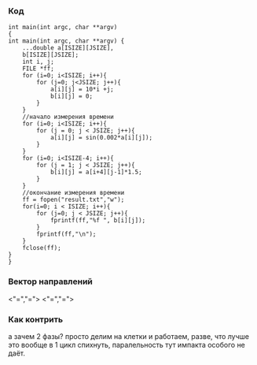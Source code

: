 ### Код
```
int main(int argc, char **argv)
{
int main(int argc, char **argv) {
    ...double a[ISIZE][JSIZE],
    b[ISIZE][JSIZE];
    int i, j;
    FILE *ff;
    for (i=0; i<ISIZE; i++){
        for (j=0; j<JSIZE; j++){
            a[i][j] = 10*i +j;
            b[i][j] = 0;
        }
    }
    //начало измерения времени
    for (i=0; i<ISIZE; i++){
        for (j = 0; j < JSIZE; j++){
            a[i][j] = sin(0.002*a[i][j]);
        }
    }
    for (i=0; i<ISIZE-4; i++){
        for (j = 1; j < JSIZE; j++){
            b[i][j] = a[i+4][j-1]*1.5;
        }
    }
    //окончание измерения времени
    ff = fopen("result.txt","w");
    for(i=0; i < ISIZE; i++){
        for (j=0; j < JSIZE; j++){
            fprintf(ff,"%f ", b[i][j]);
        }
        fprintf(ff,"\n");
    }
    fclose(ff);
}
}
```
### Вектор направлений
<"=","="> <"=","=">
### Как контрить
а зачем 2 фазы?
просто делим на клетки и работаем, разве, что лучше это вообще в 1 цикл спихнуть, паралельность тут импакта особого не даёт.
